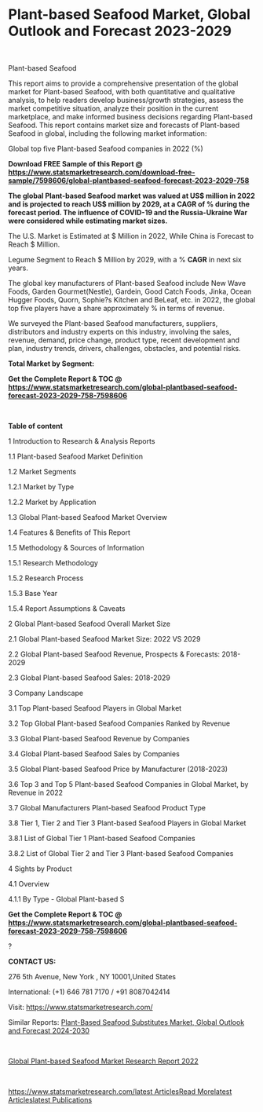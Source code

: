 <h1>Plant-based Seafood Market, Global Outlook and Forecast 2023-2029</h1><br/><p>Plant-based Seafood</p>
 
 
 
 <p>This report aims to provide a comprehensive presentation of the global market for Plant-based Seafood, with both quantitative and qualitative analysis, to help readers develop business/growth strategies, assess the market competitive situation, analyze their position in the current marketplace, and make informed business decisions regarding Plant-based Seafood. This report contains market size and forecasts of Plant-based Seafood in global, including the following market information:</p>
 
 
 
 <p>Global top five Plant-based Seafood companies in 2022 (%)</p>
 
 
 
 <p><strong>Download FREE Sample of this Report @ <a href="https://www.statsmarketresearch.com/download-free-sample/7598606/global-plantbased-seafood-forecast-2023-2029-758">https://www.statsmarketresearch.com/download-free-sample/7598606/global-plantbased-seafood-forecast-2023-2029-758</a></strong></p>
 
 
 
 <p><strong>The global Plant-based Seafood market was valued at US$ million in 2022 and is projected to reach US$ million by 2029, at a <strong>CAGR</strong> of % during the forecast period. The influence of COVID-19 and the Russia-Ukraine War were considered while estimating market sizes.</strong></p>
 
 
 
 <p>The U.S. Market is Estimated at $ Million in 2022, While China is Forecast to Reach $ Million.</p>
 
 
 
 <p>Legume Segment to Reach $ Million by 2029, with a % <strong>CAGR</strong> in next six years.</p>
 
 
 
 <p>The global key manufacturers of Plant-based Seafood include New Wave Foods, Garden Gourmet(Nestle), Gardein, Good Catch Foods, Jinka, Ocean Hugger Foods, Quorn, Sophie?s Kitchen and BeLeaf, etc. in 2022, the global top five players have a share approximately % in terms of revenue.</p>
 
 
 
 <p>We surveyed the Plant-based Seafood manufacturers, suppliers, distributors and industry experts on this industry, involving the sales, revenue, demand, price change, product type, recent development and plan, industry trends, drivers, challenges, obstacles, and potential risks.</p>
 
 
 
 <p><strong>Total Market by Segment:</strong></p>
 
 
 
 <div><b>Get the Complete Report & TOC @ <a href="https://www.statsmarketresearch.com/global-plantbased-seafood-forecast-2023-2029-758-7598606">https://www.statsmarketresearch.com/global-plantbased-seafood-forecast-2023-2029-758-7598606</a></b></div>
 
 
 
 <p><br />
 
 <b>Table of content</b></p>
 
 
 
 <p>1 Introduction to Research & Analysis Reports<br />
 
 1.1 Plant-based Seafood Market Definition<br />
 
 1.2 Market Segments<br />
 
 1.2.1 Market by Type<br />
 
 1.2.2 Market by Application<br />
 
 1.3 Global Plant-based Seafood Market Overview<br />
 
 1.4 Features & Benefits of This Report<br />
 
 1.5 Methodology & Sources of Information<br />
 
 1.5.1 Research Methodology<br />
 
 1.5.2 Research Process<br />
 
 1.5.3 Base Year<br />
 
 1.5.4 Report Assumptions & Caveats<br />
 
 2 Global Plant-based Seafood Overall Market Size<br />
 
 2.1 Global Plant-based Seafood Market Size: 2022 VS 2029<br />
 
 2.2 Global Plant-based Seafood Revenue, Prospects & Forecasts: 2018-2029<br />
 
 2.3 Global Plant-based Seafood Sales: 2018-2029<br />
 
 3 Company Landscape<br />
 
 3.1 Top Plant-based Seafood Players in Global Market<br />
 
 3.2 Top Global Plant-based Seafood Companies Ranked by Revenue<br />
 
 3.3 Global Plant-based Seafood Revenue by Companies<br />
 
 3.4 Global Plant-based Seafood Sales by Companies<br />
 
 3.5 Global Plant-based Seafood Price by Manufacturer (2018-2023)<br />
 
 3.6 Top 3 and Top 5 Plant-based Seafood Companies in Global Market, by Revenue in 2022<br />
 
 3.7 Global Manufacturers Plant-based Seafood Product Type<br />
 
 3.8 Tier 1, Tier 2 and Tier 3 Plant-based Seafood Players in Global Market<br />
 
 3.8.1 List of Global Tier 1 Plant-based Seafood Companies<br />
 
 3.8.2 List of Global Tier 2 and Tier 3 Plant-based Seafood Companies<br />
 
 4 Sights by Product<br />
 
 4.1 Overview<br />
 
 4.1.1 By Type - Global Plant-based S</p>
 
 
 
 <div><b>Get the Complete Report & TOC @ <a href="https://www.statsmarketresearch.com/global-plantbased-seafood-forecast-2023-2029-758-7598606">https://www.statsmarketresearch.com/global-plantbased-seafood-forecast-2023-2029-758-7598606</a></b></div>
 
 
 
 <p>? </p>
 
 
 
 <p><b>CONTACT US:</b><br />
 
 276 5th Avenue, New York , NY 10001,United States<br />
 
 International: (+1) 646 781 7170 / +91 8087042414<br />
 
 Visit: <a href="https://www.statsmarketresearch.com/">https://www.statsmarketresearch.com/</a><br />
 
 Similar Reports: <a href="https://www.statsmarketresearch.com/global-plantbased-seafood-forecast-2023-2029-758-7598606">Plant-Based Seafood Substitutes Market, Global Outlook and Forecast 2024-2030</a><br />
 
 <br />
 
 <a href="https://www.statsmarketresearch.com/global-plantbased-seafood-forecast-2023-2029-758-7598606">Global Plant-based Seafood Market Research Report 2022</a><br />
 
 <br />
 
 <a href="https://gyeongbokgung.com">https://www.statsmarketresearch.com/</a><a href="https://hallyeomaritime.com">latest Articles</a><a href="https://jingwansa.com">Read More</a><a href="https://nguoiviet.jp/">latest Articles</a><a href="https://www.intelmarketresearch.com/">latest Publications</a></p>